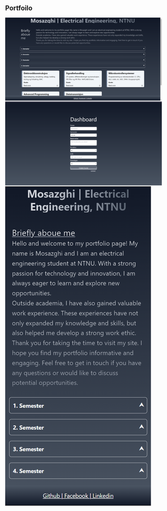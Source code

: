 ## Portfoilo

![Desktop view](/screenshots/_1.png)
![Creating courses](/screenshots/_3.png)
![Mobile view](/screenshots/_2.png)